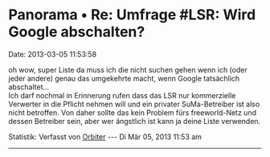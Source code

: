 Panorama • Re: Umfrage \#LSR: Wird Google abschalten?
=====================================================

Date: 2013-03-05 11:53:58

oh wow, super Liste da muss ich die nicht suchen gehen wenn ich (oder
jeder andere) genau das umgekehrte macht, wenn Google tatsächlich
abschaltet\...\
Ich darf nochmal in Erinnerung rufen dass das LSR nur kommerzielle
Verwerter in die Pflicht nehmen will und ein privater SuMa-Betreiber ist
also nicht betroffen. Von daher sollte das kein Problem fürs
freeworld-Netz und dessen Betreiber sein, aber wer ängstlich ist kann ja
deine Liste verwenden.

Statistik: Verfasst von
[Orbiter](http://forum.yacy-websuche.de/memberlist.php?mode=viewprofile&u=2)
--- Di Mär 05, 2013 11:53 am

------------------------------------------------------------------------
